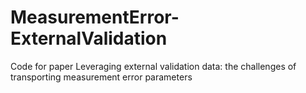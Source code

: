 # MeasurementError-ExternalValidation
Code for paper Leveraging external validation data: the challenges of transporting measurement error parameters 
